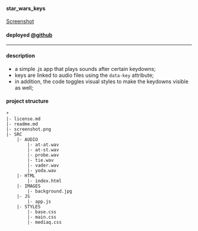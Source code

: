 #### star_wars_keys

[Screenshot](screenshot.png)

#### deployed [@github](https://tmsnvk.github.io/star_wars_keys/src/html/index.html)
---

#### description
- a simple .js app that plays sounds after certain keydowns;
- keys are linked to audio files using the `data-key` attribute;
- in addition, the code toggles visual styles to make the keydowns visible as well;

#### project structure

```
*
|- license.md
|- readme.md
|- screenshot.png
|- SRC
    |- AUDIO
        |- at-at.wav
        |- at-st.wav
        |- probe.wav
        |- tie.wav
        |- vader.wav
        |- yoda.wav
    |- HTML
        |- index.html
    |- IMAGES
        |- background.jpg
    |- JS
        |- app.js
    |- STYLES
        |- base.css
        |- main.css
        |- mediaq.css
```